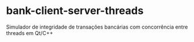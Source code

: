 # bank-client-server-threads
Simulador de integridade de transações bancárias com concorrência entre threads em Qt/C++
